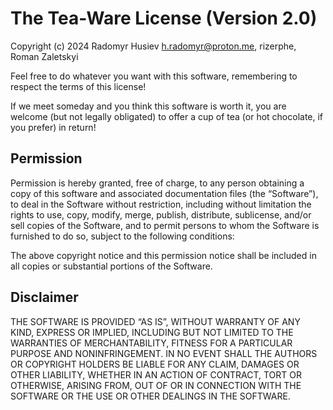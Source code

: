 # The Tea-Ware License (Version 2.0)

Copyright (c) 2024 Radomyr Husiev <h.radomyr@proton.me>, rizerphe, Roman Zaletskyi

Feel free to do whatever you want with this software, remembering to respect the terms of this license!

If we meet someday and you think this software is worth it, you are welcome (but not legally obligated) to offer a cup of tea (or hot chocolate, if you prefer) in return!

## Permission

Permission is hereby granted, free of charge, to any person obtaining a copy of this software and associated documentation files (the “Software”), to deal in the Software without restriction, including without limitation the rights to use, copy, modify, merge, publish, distribute, sublicense, and/or sell copies of the Software, and to permit persons to whom the Software is furnished to do so, subject to the following conditions:

The above copyright notice and this permission notice shall be included in all copies or substantial portions of the Software.

## Disclaimer

THE SOFTWARE IS PROVIDED “AS IS”, WITHOUT WARRANTY OF ANY KIND, EXPRESS OR IMPLIED, INCLUDING BUT NOT LIMITED TO THE WARRANTIES OF MERCHANTABILITY, FITNESS FOR A PARTICULAR PURPOSE AND NONINFRINGEMENT. IN NO EVENT SHALL THE AUTHORS OR COPYRIGHT HOLDERS BE LIABLE FOR ANY CLAIM, DAMAGES OR OTHER LIABILITY, WHETHER IN AN ACTION OF CONTRACT, TORT OR OTHERWISE, ARISING FROM, OUT OF OR IN CONNECTION WITH THE SOFTWARE OR THE USE OR OTHER DEALINGS IN THE SOFTWARE.
